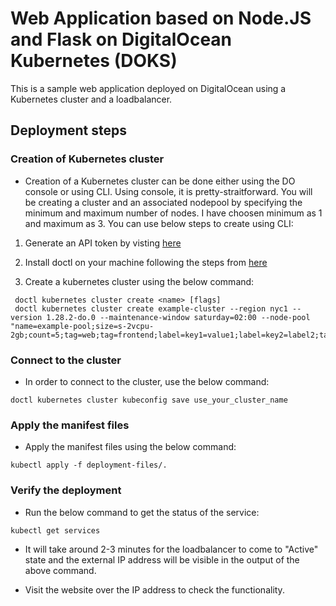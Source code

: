 # Web Application based on Node.JS and Flask on DigitalOcean Kubernetes (DOKS)

This is a sample web application deployed on DigitalOcean using a Kubernetes cluster and a loadbalancer.

## Deployment steps

### Creation of Kubernetes cluster

- Creation of a Kubernetes cluster can be done either using the DO console or using CLI. Using console, it is pretty-straitforward. You will be creating a cluster and an associated nodepool by specifying the minimum and maximum number of nodes. I have choosen minimum as 1 and maximum as 3. You can use below steps to create using CLI:

1. Generate an API token by visting [here](https://cloud.digitalocean.com/account/api/tokens)

2. Install doctl on your machine following the steps from [here](http://docs.digitalocean.com/reference/doctl/how-to/install/)

3. Create a kubernetes cluster using the below command:
```console
 doctl kubernetes cluster create <name> [flags]
 doctl kubernetes cluster create example-cluster --region nyc1 --version 1.28.2-do.0 --maintenance-window saturday=02:00 --node-pool "name=example-pool;size=s-2vcpu-2gb;count=5;tag=web;tag=frontend;label=key1=value1;label=key2=label2;taint=key1=value1:NoSchedule;taint=key2:NoExecute"
```

### Connect to the cluster

- In order to connect to the cluster, use the below command:
```console
doctl kubernetes cluster kubeconfig save use_your_cluster_name
```

### Apply the manifest files

- Apply the manifest files using the below command:
```console
kubectl apply -f deployment-files/.
```

### Verify the deployment

- Run the below command to get the status of the service:
```console
kubectl get services
```
- It will take around 2-3 minutes for the loadbalancer to come to "Active" state and the external IP address will be visible in the output of the above command.

- Visit the website over the IP address to check the functionality.
